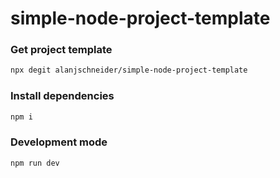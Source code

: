 # simple-node-project-template

### Get project template

```bash
npx degit alanjschneider/simple-node-project-template
```

### Install dependencies

```bash
npm i
```

### Development mode

```bash
npm run dev
```